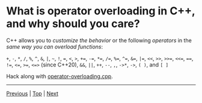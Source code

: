 # What is operator overloading in C++, and why should you care?

C++ allows you to *customize the behavior* or the following *operators* in the *same way you can overload functions*:

`+`, `-`, `*`, `/`, `%`, `^`, `&`, `|`, `~`, `!`, `=`, `<`, `>`, `+=`, `-=`, `*=`, `/=`, `%=`, `^=`, `&=`, `|=`, `<<`, `>>`, `>>=`, `<<=`, `==`, `!=`, `<=`, `>=`, `<=>` (since C++20), `&&`, `||`, `++`, `--`, `,`, `->*`, `->`, `( )`, and `[ ]`

Hack along with [operator-overloading.cpp](../operator-overloading.cpp).

---

[Previous](./what-is-function-overloading-and-why-should-you-care.md) | [Top](../README.md) | [Next](./dos-and-donts-of-overloading.md)